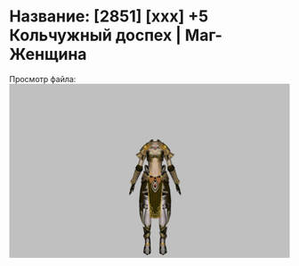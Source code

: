 # Название: [2851] [xxx] +5 Кольчужный доспех | Маг-Женщина

Просмотр файла:
![p050003.png](p050003.png)